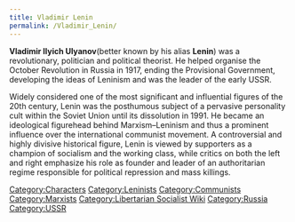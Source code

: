```yaml
---
title: Vladimir Lenin
permalink: /Vladimir_Lenin/
---
```


**Vladimir Ilyich Ulyanov**(better known by his alias **Lenin**) was a
revolutionary, politician and political theorist. He helped organise the
October Revolution in Russia in 1917, ending the Provisional Government,
developing the ideas of Leninism and was the leader of the early USSR.

Widely considered one of the most significant and influential figures of
the 20th century, Lenin was the posthumous subject of a pervasive
personality cult within the Soviet Union until its dissolution in 1991.
He became an ideological figurehead behind Marxism–Leninism and thus a
prominent influence over the international communist movement. A
controversial and highly divisive historical figure, Lenin is viewed by
supporters as a champion of socialism and the working class, while
critics on both the left and right emphasize his role as founder and
leader of an authoritarian regime responsible for political repression
and mass killings.

[Category:Characters](Category:Characters "wikilink")
[Category:Leninists](Category:Leninists "wikilink")
[Category:Communists](Category:Communists "wikilink")
[Category:Marxists](Category:Marxists "wikilink") [Category:Libertarian
Socialist Wiki](Category:Libertarian_Socialist_Wiki "wikilink")
[Category:Russia](Category:Russia "wikilink")
[Category:USSR](Category:USSR "wikilink")